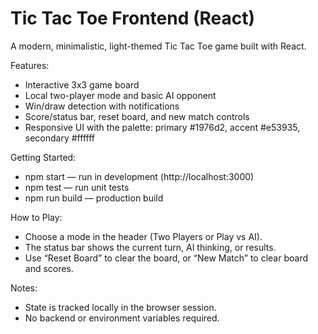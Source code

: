 # Tic Tac Toe Frontend (React)

A modern, minimalistic, light-themed Tic Tac Toe game built with React.

Features:
- Interactive 3x3 game board
- Local two-player mode and basic AI opponent
- Win/draw detection with notifications
- Score/status bar, reset board, and new match controls
- Responsive UI with the palette: primary #1976d2, accent #e53935, secondary #ffffff

Getting Started:
- npm start — run in development (http://localhost:3000)
- npm test — run unit tests
- npm run build — production build

How to Play:
- Choose a mode in the header (Two Players or Play vs AI).
- The status bar shows the current turn, AI thinking, or results.
- Use “Reset Board” to clear the board, or “New Match” to clear board and scores.

Notes:
- State is tracked locally in the browser session.
- No backend or environment variables required.
